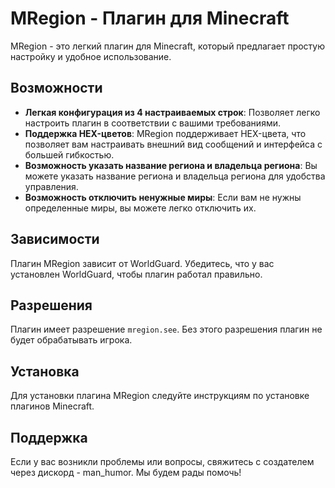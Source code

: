 # MRegion - Плагин для Minecraft

MRegion - это легкий плагин для Minecraft, который предлагает простую настройку и удобное использование. 

## Возможности
- **Легкая конфигурация из 4 настраиваемых строк**: Позволяет легко настроить плагин в соответствии с вашими требованиями.
- **Поддержка HEX-цветов**: MRegion поддерживает HEX-цвета, что позволяет вам настраивать внешний вид сообщений и интерфейса с большей гибкостью.
- **Возможность указать название региона и владельца региона**: Вы можете указать название региона и владельца региона для удобства управления.
- **Возможность отключить ненужные миры**: Если вам не нужны определенные миры, вы можете легко отключить их.

## Зависимости
Плагин MRegion зависит от WorldGuard. Убедитесь, что у вас установлен WorldGuard, чтобы плагин работал правильно.

## Разрешения
Плагин имеет разрешение `mregion.see`. Без этого разрешения плагин не будет обрабатывать игрока.

## Установка
Для установки плагина MRegion следуйте инструкциям по установке плагинов Minecraft.

## Поддержка
Если у вас возникли проблемы или вопросы, свяжитесь с создaтелем через дискорд - man_humor. Мы будем рады помочь!
